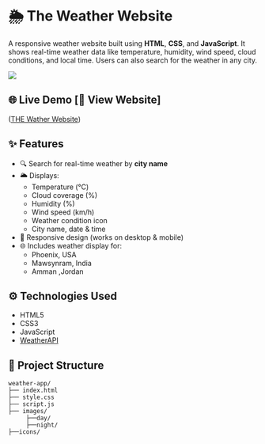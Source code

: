 #  🌦️ The Weather Website 

A responsive weather website built using **HTML**, **CSS**, and **JavaScript**. It shows real-time weather data like temperature, humidity,
wind speed, cloud conditions, and local time. Users can also search for the weather in any city.


<img src="/the Weather Website.gif">

## 🌐 Live Demo [🔗 View Website]
([THE Wather Website](https://the-weather-website444.netlify.app/))  

## ✨ Features
- 🔍 Search for real-time weather by **city name**
- 🌥️ Displays:
  - Temperature (°C)
  - Cloud coverage (%)
  - Humidity (%)
  - Wind speed (km/h)
  - Weather condition icon
  - City name, date & time
- 📱 Responsive design (works on desktop & mobile)
- 🌐 Includes  weather display for:
  - Phoenix, USA
  - Mawsynram, India
  - Amman ,Jordan

## ⚙️ Technologies Used

- HTML5  
- CSS3  
- JavaScript   
- [WeatherAPI](https://www.weatherapi.com/)

## 📁 Project Structure    
```text
weather-app/
├── index.html
├── style.css
├── script.js
├── images/
     ├──day/
     ├──night/
├──icons/


